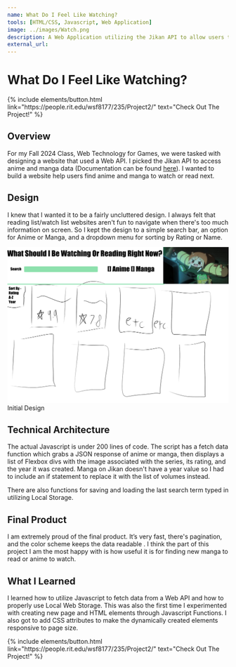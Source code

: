 ```yaml
---
name: What Do I Feel Like Watching?
tools: [HTML/CSS, Javascript, Web Application]
image: ../images/Watch.png
description: A Web Application utilizing the Jikan API to allow users to search for Anime and Manga 
external_url:
---
```

# What Do I Feel Like Watching?
<p class="text-center">
{% include elements/button.html link="https://people.rit.edu/wsf8177/235/Project2/" text="Check Out The Project!" %}
</p>

## Overview
For my Fall 2024 Class, Web Technology for Games, we were tasked with designing a website that used a Web API. I picked the Jikan API  to access anime and manga data  (Documentation can be found [here](https://jikan.moe/)). I wanted to build a  website help users find anime and manga  to watch or read next. 


## Design
I knew that I wanted it to be a fairly uncluttered design. I always felt that reading list/watch list websites aren't fun to navigate when there's too much information on screen. So I kept the design to a simple search bar, an option for Anime or Manga, and a dropdown menu for sorting by Rating or Name.

<img src="../images/Proposal(1).png">
Initial Design

## Technical Architecture

The actual Javascript is under 200 lines of code. 
The script has a fetch data function which grabs a JSON response of anime or manga, then displays a list of Flexbox divs with the image associated with the series, its rating, and the year it was created. Manga on Jikan doesn't have a year value so I had to include an if statement to replace it with the list of volumes instead. 

There are also functions for saving and loading the last search term typed in utilizing Local Storage. 

## Final Product

I am extremely proud of the final product. It’s very fast, there's pagination, and the color scheme keeps the data readable . I think the part of this project I am the most happy with is how useful it is for finding new manga to read or anime to watch.

## What I Learned

I learned how to utilize Javascript to fetch data from a Web API and how to properly use Local Web Storage. This was also the first time I experimented with creating new page and HTML elements through Javascript Functions. I also got to add CSS attributes to make the dynamically created elements responsive to page size.

<p class="text-center">
{% include elements/button.html link="https://people.rit.edu/wsf8177/235/Project2/" text="Check Out The Project!" %}
</p>
